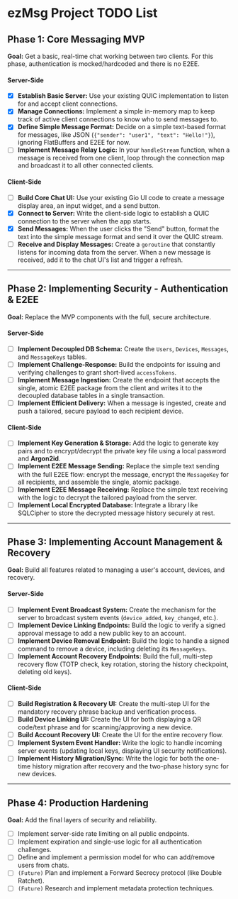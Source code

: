 # ezMsg Project TODO List

## Phase 1: Core Messaging MVP

**Goal:** Get a basic, real-time chat working between two clients. For this phase, authentication is mocked/hardcoded and there is no E2EE.

#### Server-Side
- [x] **Establish Basic Server:** Use your existing QUIC implementation to listen for and accept client connections.
- [x] **Manage Connections:** Implement a simple in-memory map to keep track of active client connections to know who to send messages to.
- [x] **Define Simple Message Format:** Decide on a simple text-based format for messages, like JSON (`{"sender": "user1", "text": "Hello!"}`), ignoring FlatBuffers and E2EE for now.
- [ ] **Implement Message Relay Logic:** In your `handleStream` function, when a message is received from one client, loop through the connection map and broadcast it to all other connected clients.

#### Client-Side
- [ ] **Build Core Chat UI:** Use your existing Gio UI code to create a message display area, an input widget, and a send button.
- [x] **Connect to Server:** Write the client-side logic to establish a QUIC connection to the server when the app starts.
- [x] **Send Messages:** When the user clicks the "Send" button, format the text into the simple message format and send it over the QUIC stream.
- [ ] **Receive and Display Messages:** Create a `goroutine` that constantly listens for incoming data from the server. When a new message is received, add it to the chat UI's list and trigger a refresh.

---

## Phase 2: Implementing Security - Authentication & E2EE

**Goal:** Replace the MVP components with the full, secure architecture.

#### Server-Side
- [ ] **Implement Decoupled DB Schema:** Create the `Users`, `Devices`, `Messages`, and `MessageKeys` tables.
- [ ] **Implement Challenge-Response:** Build the endpoints for issuing and verifying challenges to grant short-lived `accessTokens`.
- [ ] **Implement Message Ingestion:** Create the endpoint that accepts the single, atomic E2EE package from the client and writes it to the decoupled database tables in a single transaction.
- [ ] **Implement Efficient Delivery:** When a message is ingested, create and push a tailored, secure payload to each recipient device.

#### Client-Side
- [ ] **Implement Key Generation & Storage:** Add the logic to generate key pairs and to encrypt/decrypt the private key file using a local password and **Argon2id**.
- [ ] **Implement E2EE Message Sending:** Replace the simple text sending with the full E2EE flow: encrypt the message, encrypt the `MessageKey` for all recipients, and assemble the single, atomic package.
- [ ] **Implement E2EE Message Receiving:** Replace the simple text receiving with the logic to decrypt the tailored payload from the server.
- [ ] **Implement Local Encrypted Database:** Integrate a library like SQLCipher to store the decrypted message history securely at rest.

---

## Phase 3: Implementing Account Management & Recovery

**Goal:** Build all features related to managing a user's account, devices, and recovery.

#### Server-Side
- [ ] **Implement Event Broadcast System:** Create the mechanism for the server to broadcast system events (`device_added`, `key_changed`, etc.).
- [ ] **Implement Device Linking Endpoints:** Build the logic to verify a signed approval message to add a new public key to an account.
- [ ] **Implement Device Removal Endpoint:** Build the logic to handle a signed command to remove a device, including deleting its `MessageKeys`.
- [ ] **Implement Account Recovery Endpoints:** Build the full, multi-step recovery flow (TOTP check, key rotation, storing the history checkpoint, deleting old keys).

#### Client-Side
- [ ] **Build Registration & Recovery UI:** Create the multi-step UI for the mandatory recovery phrase backup and verification process.
- [ ] **Build Device Linking UI:** Create the UI for both displaying a QR code/text phrase and for scanning/approving a new device.
- [ ] **Build Account Recovery UI:** Create the UI for the entire recovery flow.
- [ ] **Implement System Event Handler:** Write the logic to handle incoming server events (updating local keys, displaying UI security notifications).
- [ ] **Implement History Migration/Sync:** Write the logic for both the one-time history migration after recovery and the two-phase history sync for new devices.

---

## Phase 4: Production Hardening

**Goal:** Add the final layers of security and reliability.

- [ ] Implement server-side rate limiting on all public endpoints.
- [ ] Implement expiration and single-use logic for all authentication challenges.
- [ ] Define and implement a permission model for who can add/remove users from chats.
- [ ] `(Future)` Plan and implement a Forward Secrecy protocol (like Double Ratchet).
- [ ] `(Future)` Research and implement metadata protection techniques.
